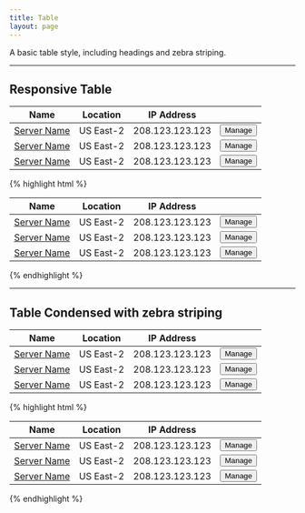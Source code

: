 ```yaml
---
title: Table
layout: page
---
```


<p class="t-l">A basic table style, including headings and zebra striping.</p>

<hr />

## Responsive Table
<table class="dh-table__m">
	<thead>
		<th class="w-50">Name</th>
		<th>Location</th>
		<th>IP Address</th>
		<th />
	</thead>
	<tbody>
		<tr>
			<td><a href="#">Server Name</a></td>
			<td data-title="Location:"> US East-2</td>
			<td data-title="IP Address:"> 208.123.123.123</td>
			<td>
				<button class="dh-button dh-button--compact">Manage</button>
			</td>
		</tr>
		<tr>
			<td><a href="#">Server Name</a></td>
			<td data-title="Location:"> US East-2</td>
			<td data-title="IP Address:"> 208.123.123.123</td>
			<td>
				<button class="dh-button dh-button--compact">Manage</button>
			</td>
		</tr>
		<tr>
			<td><a href="#">Server Name</a></td>
			<td data-title="Location:"> US East-2</td>
			<td data-title="IP Address:"> 208.123.123.123</td>
			<td>
				<button class="dh-button dh-button--compact">Manage</button>
			</td>
		</tr>
	</tbody>
</table>

{% highlight html %}
<table class="dh-table__m">
	<thead>
		<th class="w-50">Name</th>
		<th>Location</th>
		<th>IP Address</th>
		<th />
	</thead>
	<tbody>
		<tr>
			<td><a href="#">Server Name</a></td>
			<td data-title="Location:"> US East-2</td>
			<td data-title="IP Address:"> 208.123.123.123</td>
			<td>
				<button class="dh-button dh-button--compact">Manage</button>
			</td>
		</tr>
		<tr>
			<td><a href="#">Server Name</a></td>
			<td data-title="Location:"> US East-2</td>
			<td data-title="IP Address:"> 208.123.123.123</td>
			<td>
				<button class="dh-button dh-button--compact">Manage</button>
			</td>
		</tr>
		<tr>
			<td><a href="#">Server Name</a></td>
			<td data-title="Location:"> US East-2</td>
			<td data-title="IP Address:"> 208.123.123.123</td>
			<td>
				<button class="dh-button dh-button--compact">Manage</button>
			</td>
		</tr>
	</tbody>
</table>
{% endhighlight %}

<hr />

## Table Condensed with zebra striping
<table class="dh-table dh-table--striped dh-table--condensed">
	<thead>
		<th class="w-50">Name</th>
		<th>Location</th>
		<th>IP Address</th>
		<th />
	</thead>
	<tbody>
		<tr>
			<td><a href="#">Server Name</a></td>
			<td> US East-2</td>
			<td>208.123.123.123</td>
			<td>
				<button class="dh-button dh-button--compact">Manage</button>
			</td>
		</tr>
		<tr>
			<td><a href="#">Server Name</a></td>
			<td> US East-2</td>
			<td>208.123.123.123</td>
			<td>
				<button class="dh-button dh-button--compact">Manage</button>
			</td>
		</tr>
		<tr>
			<td><a href="#">Server Name</a></td>
			<td> US East-2</td>
			<td>208.123.123.123</td>
			<td>
				<button class="dh-button dh-button--compact">Manage</button>
			</td>
		</tr>
	</tbody>
</table>

{% highlight html %}
<table class="dh-table dh-table--striped dh-table--condensed">
	<thead>
		<th class="w-50">Name</th>
		<th>Location</th>
		<th>IP Address</th>
		<th />
	</thead>
	<tbody>
		<tr>
			<td><a href="#">Server Name</a></td>
			<td> US East-2</td>
			<td>208.123.123.123</td>
			<td>
				<button class="dh-button dh-button--compact">Manage</button>
			</td>
		</tr>
		<tr>
			<td><a href="#">Server Name</a></td>
			<td> US East-2</td>
			<td>208.123.123.123</td>
			<td>
				<button class="dh-button dh-button--compact">Manage</button>
			</td>
		</tr>
		<tr>
			<td><a href="#">Server Name</a></td>
			<td> US East-2</td>
			<td>208.123.123.123</td>
			<td>
				<button class="dh-button dh-button--compact">Manage</button>
			</td>
		</tr>
	</tbody>
</table>
{% endhighlight %}
